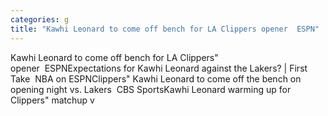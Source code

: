 ```yaml
---
categories: g
title: "Kawhi Leonard to come off bench for LA Clippers opener  ESPN"
---
```

Kawhi Leonard to come off bench for LA Clippers" opener&nbsp;&nbsp;ESPNExpectations for Kawhi Leonard against the Lakers? | First Take&nbsp;&nbsp;NBA on ESPNClippers" Kawhi Leonard to come off the bench on opening night vs. Lakers&nbsp;&nbsp;CBS SportsKawhi Leonard warming up for Clippers" matchup v
